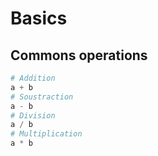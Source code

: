 # Basics

## Commons operations

```python
# Addition
a + b
# Soustraction
a - b
# Division
a / b
# Multiplication
a * b
```

